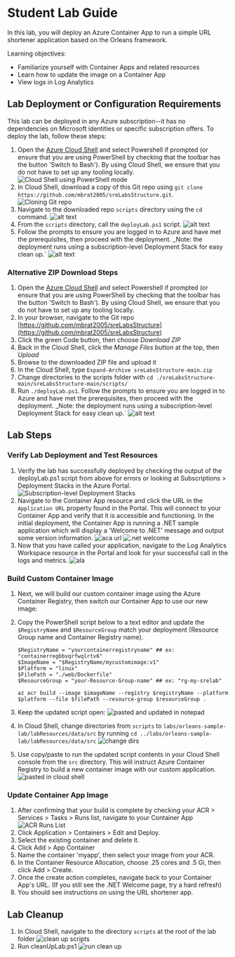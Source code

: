 # Student Lab Guide

In this lab, you will deploy an Azure Container App to run a simple URL shortener application based on the Orleans framework. 

Learning objectives:

* Familiarize yourself with Container Apps and related resources
* Learn how to update the image on a Container App
* View logs in Log Analytics

## Lab Deployment or Configuration Requirements

This lab can be deployed in any Azure subscription--it has no dependencies on Microsoft identities or specific subscription offers. To deploy the lab, follow these steps:

1. Open the [Azure Cloud Shell](https://shell.azure.com) and select Powershell if prompted (or ensure that you are using PowerShell by checking that the toolbar has the button 'Switch to Bash'). By using Cloud Shell, we ensure that you do not have to set up any tooling locally.
![Cloud Shell using PowerShell mode](./assets/cloudShellInPwshMode.png)
1. In Cloud Shell, download a copy of this Git repo using `git clone https://github.com/mbrat2005/sreLabsStructure.git`.
![Cloning Git repo](./assets/image.png)
1. Navigate to the downloaded repo `scripts` directory using the `cd` command.
![alt text](./assets/image-1.png)
1. From the `scripts` directory, call the `deployLab.ps1` script.
![alt text](./assets/image-2.png)
1. Follow the prompts to ensure you are logged in to Azure and have met the prerequisites, then proceed with the deployment. _Note: the deployment runs using a subscription-level Deployment Stack for easy clean up.`
![alt text](./assets/image-3.png)

### Alternative ZIP Download Steps

1. Open the [Azure Cloud Shell](https://shell.azure.com) and select Powershell if prompted (or ensure that you are using PowerShell by checking that the toolbar has the button 'Switch to Bash'). By using Cloud Shell, we ensure that you do not have to set up any tooling locally.
1. In your browser, navigate to the Git repo [https://github.com/mbrat2005/sreLabsStructure](https://github.com/mbrat2005/sreLabsStructure)
1. Click the green Code button, then choose _Download ZIP_
1. Back in the Cloud Shell, click the _Manage Files_ button at the top, then _Upload_
1. Browse to the downloaded ZIP file and upload it
1. In the Cloud Shell, type `Expand-Archive sreLabsStructure-main.zip`
1. Change directories to the scripts folder with `cd ./sreLabsStructure-main/sreLabsStructure-main/scripts/`
1. Run `./deployLab.ps1`. Follow the prompts to ensure you are logged in to Azure and have met the prerequisites, then proceed with the deployment. _Note: the deployment runs using a subscription-level Deployment Stack for easy clean up.`
![alt text](./assets/image-3.png)

## Lab Steps

### Verify Lab Deployment and Test Resources

1. Verify the lab has successfully deployed by checking the output of the deployLab.ps1 script from above for errors or looking at Subscriptions > Deployment Stacks in the Azure Portal.
![Subscription-level Deployment Stacks](./assets/subDeploymentStacks.png)
1. Navigate to the Container App resource and click the URL in the `Application URL` property found in the Portal. This will connect to your Container App and verify that it is accessible and functioning. In the initial deployment, the Container App is running a .NET sample application which will display a 'Welcome to .NET' message and output some version information.
![aca url](./assets/image-4.png)
![.net welcome](./assets/image-5.png)
1. Now that you have called your application, navigate to the Log Analytics Workspace resource in the Portal and look for your successful call in the logs and metrics.
![ala](./assets/image-6.png)

### Build Custom Container Image

1. Next, we will build our custom container image using the Azure Container Registry, then switch our Container App to use our new image:
1. Copy the PowerShell script below to a text editor and update the `$RegistryName` and `$ResourceGroup` match your deployment (Resource Group name and Container Registry name). 

    ```azurepowershell
    $RegistryName = "yourcontainerregistryname" ## ex: "containerregbbvqrfwqlrtv6"
    $ImageName = "$RegistryName/mycustomimage:v1"
    $Platform = "linux"
    $FilePath = "./web/Dockerfile"
    $ResourceGroup = "your-Resource-Group-name" ## ex: "rg-my-srelab"

    az acr build --image $imageName --registry $registryName --platform $platform --file $filePath --resource-group $resourceGroup .
    ```

1. Keep the updated script open:
![pasted and updated in notepad](./assets/image-7.png)
1. In Cloud Shell, change directories from `scripts` to `labs/orleans-sample-lab/labResources/data/src` by running `cd ../labs/orleans-sample-lab/labResources/data/src`
![change dirs](./assets/image-8.png)
1. Use copy/paste to run the updated script contents in your Cloud Shell console from the `src` directory. This will instruct Azure Container Registry to build a new container image with our custom application.
![pasted in cloud shell](./assets/image-9.png)

### Update Container App Image

1. After confirming that your build is complete by checking your ACR > Services > Tasks > Runs list, navigate to your Container App
![ACR Runs List](./assets/image-10.png)
1. Click Application > Containers > Edit and Deploy.
1. Select the existing container and delete it.
1. Click Add > App Container
1. Name the container 'myapp', then select your image from your ACR.
1. In the Container Resource Allocation, choose .25 cores and .5 Gi, then click Add > Create.
1. Once the create action completes, navigate back to your Container App's URL. (If you still see the .NET Welcome page, try a hard refresh)
1. You should see instructions on using the URL shortener app.

## Lab Cleanup

1. In Cloud Shell, navigate to the directory `scripts` at the root of the lab folder
![clean up scripts](./assets/image-11.png)
1. Run cleanUpLab.ps1
![run clean up](./assets/image-12.png)